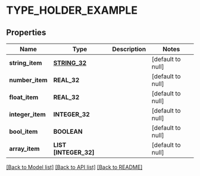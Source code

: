 # TYPE_HOLDER_EXAMPLE

## Properties
Name | Type | Description | Notes
------------ | ------------- | ------------- | -------------
**string_item** | [**STRING_32**](STRING_32.md) |  | [default to null]
**number_item** | **REAL_32** |  | [default to null]
**float_item** | **REAL_32** |  | [default to null]
**integer_item** | **INTEGER_32** |  | [default to null]
**bool_item** | **BOOLEAN** |  | [default to null]
**array_item** | **LIST [INTEGER_32]** |  | [default to null]

[[Back to Model list]](../README.md#documentation-for-models) [[Back to API list]](../README.md#documentation-for-api-endpoints) [[Back to README]](../README.md)



